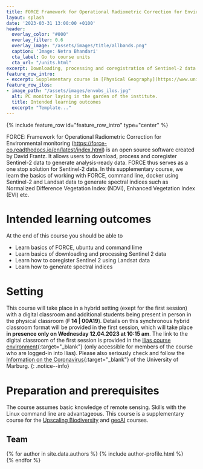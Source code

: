 ```yaml
---
title: FORCE Framework for Operational Radiometric Correction for Environmental monitoring
layout: splash
date: '2023-03-31 13:00:00 +0100'
header:
  overlay_color: "#000"
  overlay_filter: 0.6
  overlay_image: "/assets/images/title/allbands.png"
  caption: 'Image: Netra Bhandari'
  cta_label: Go to course units
  cta_url: "/units.html"
excerpt: Downloading, processing and coregistration of Sentinel-2 data
feature_row_intro:
- excerpt: Supplementary course in [Physical Geography](https://www.uni-marburg.de/en/fb19/disciplines/physisch){:target="_blank"} at Marburg University
feature_row_ilos:
- image_path: "/assets/images/envobs_ilos.jpg"
  alt: PC monitor laying in the garden of the institute.
  title: Intended learning outcomes
  excerpt: "Template..."
---
```


{% include feature_row id="feature_row_intro" type="center" %}

FORCE: Framework for Operational Radiometric Correction for Environmental monitoring (https://force-eo.readthedocs.io/en/latest/index.html) is an open source software created by David Frantz. It allows users to download, process and coregister Sentinel-2 data to generate analysis-ready data. FORCE thus serves as a one stop solution for Sentinel-2 data. In this supplementary course, we learn the basics of working with FORCE, command line, docker using Sentinel-2 and Landsat  data to generate spectral indices such as Normalized Difference Vegetation Index (NDVI), Enhanced Vegetation Index (EVI) etc.



# Intended learning outcomes
At the end of this course you should be able to
  
* Learn basics of FORCE, ubuntu and command lime
* Learn basics of downloading and processing Sentinel 2 data
* Learn how to coregister Sentinel 2 using Landsat data
* Learn how to generate spectral indices



# Setting

This course will take place in a hybrid setting (exept for the first session) with a digital classroom and additional students being present in person in the physical classroom (**F 14 | 00A19**).
Details on this synchronous hybrid classroom format will be provided in the first session, which will take place **in presence only on Wednesday 12.04.2023 at 10:15 am**.
The link to the digital classroom of the first session is provided in the [Ilias course environment](https://ilias.uni-marburg.de/goto.php?target=crs_2785662&client_id=UNIMR){:target="_blank"}
 (only accessible for members of the course who are logged-in into Ilias). 
Please also seriously check and follow the [Information on the Coronavirus](https://www.uni-marburg.de/de/universitaet/administration/sicherheit/coronavirus){:target="_blank"} of the University of Marburg.
{: .notice--info}





# Preparation and prerequisites

The course assumes basic knowledge of remote sensing. Skills with the Linux command line are advantageous. This course is a supplementary course for the [Upscaling Biodiversity](https://geomoer.github.io/moer-mpg-upscaling/) and [geoAI](https://geomoer.github.io/geoAI/) courses.


## Team

{% for author in site.data.authors %}
  {% include author-profile.html %}
 <br />
{% endfor %}


